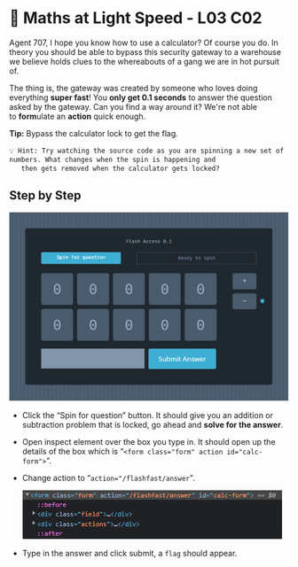 # 📐 Maths at Light Speed - L03 C02

Agent 707, I hope you know how to use a calculator? Of course you do. In theory you should be able to bypass this security gateway to a warehouse we believe holds clues to the whereabouts of a gang we are in hot pursuit of.

The thing is, the gateway was created by someone who loves doing everything **super fast**! You **only get 0.1 seconds** to answer the question asked by the gateway. Can you find a way around it? We're not able to **form**ulate an **action** quick enough.

**Tip:** Bypass the calculator lock to get the flag.

```
💡 Hint: Try watching the source code as you are spinning a new set of numbers. What changes when the spin is happening and 
   then gets removed when the calculator gets locked?
```

## Step by Step

![picture of calculator](/assets/mathsatlightspeed1.png)

- Click the “Spin for question” button. It should give you an addition or subtraction problem that is locked, go ahead and **solve for the answer**.
- Open inspect element over the box you type in. It should open up the details of the box which is “`<form class="form" action id="calc-form">`”.
- Change action to “`action="/flashfast/answer`".
    
    ![picture of source code](/assets/mathsatlightspeed2.png)
    
- Type in the answer and click submit, a `flag` should appear.
